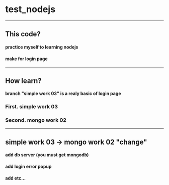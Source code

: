 # test_nodejs

***

## This code?
#### practice myself to learning nodejs
#### make for login page

***

## How learn?
#### branch "simple work 03" is a realy basic of login page
### First. simple work 03
### Second. mongo work 02

***

## simple work 03 -> mongo work 02 "change"
#### add db server (you must get mongodb)
#### add login error popup
#### add etc...
